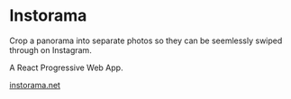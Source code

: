 # Instorama

Crop a panorama into separate photos so they can be seemlessly swiped through on Instagram.

A React Progressive Web App.

[instorama.net](https://instorama.net)
